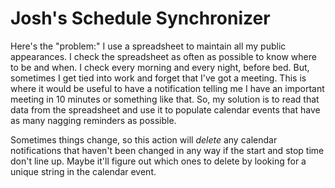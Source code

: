 # Josh's Schedule Synchronizer

Here's the "problem:" I use a spreadsheet to maintain all my public appearances. 
I check the spreadsheet as often as possible to know where to be and when. I check every morning and every night, before bed.
But, sometimes I get tied into work and forget that I've got a meeting. This is where it would be useful to have a notification 
telling me I have an important meeting in 10 minutes or something like that. So, my solution is to read that data from the
spreadsheet and use it to populate calendar events that have as many nagging reminders as possible. 

Sometimes things change, so this action will _delete_ any calendar notifications that haven't been changed in any way 
if the start and stop time don't line up. Maybe it'll figure out which ones to delete by looking for a unique string in 
the calendar event. 

